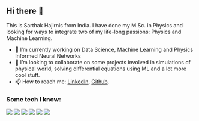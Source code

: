 ## Hi there 👋

This is Sarthak Hajirnis from India. I have done my M.Sc. in Physics and looking for ways to integrate two of my life-long passions: Physics and Machine Learning.

- 🔭 I’m currently working on Data Science, Machine Learning and Physics Informed Neural Networks
-  👯 I’m looking to collaborate on some projects involved in simulations of physical world, solving differential equations using ML and a lot more cool stuff.
-  📫 How to reach me: [LinkedIn](https://www.linkedin.com/in/sarthak-hajirnis-5454b3148/), [Github](https://github.com/Sarthak2597/Sarthak2597).

### Some tech I know:
<img src="https://img.shields.io/badge/-Python-black?style=flat&logo=python&logoColor=white"> <img src = "https://img.shields.io/badge/-HTML5-E34F26?style=flat&logo=html5&logoColor=white"> <img src="https://img.shields.io/badge/-JavaScript-eed718?style=flat&logo=javascript&logoColor=ffffff">
<img src="http://img.shields.io/badge/-Github-000000?style=flat&logo=github&logoColor=FFFFFF">
<img src="http://img.shields.io/badge/-VS%20Code-007ACC?style=flat&logo=visual%20studio%20code&logoColor=white">
<img src="http://img.shields.io/badge/-Heroku-430098?style=flat&logo=heroku&logoColor=white">

<!--<img src="http://img.shields.io/badge/-Git-F1502F?style=flat&logo=git&logoColor=FFFFFF">
<img src="http://img.shields.io/badge/-Google%20Cloud%20Platform-4285F4?style=flat&logo=google%20cloud&logoColor=white">
<img src="https://img.shields.io/badge/-MySQL-F29111?style=flat&logo=mysql&logoColor=FFFFFF">
-->

<!--
**Sarthak2597/Sarthak2597** is a ✨ _special_ ✨ repository because its `README.md` (this file) appears on your GitHub profile.

Here are some ideas to get you started:

- 🔭 I’m currently working on Data Science, Machine Learning and Physics Informed Neural Networks
- 🌱 I’m currently learning ...
- 👯 I’m looking to collaborate on ...
- 🤔 I’m looking for help with ...
- 💬 Ask me about ...
- 📫 How to reach me: ...
- 😄 Pronouns: ...
- ⚡ Fun fact: ...
-->
